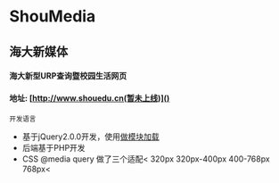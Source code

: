 ShouMedia
=========

海大新媒体
-----

#### 海大新型URP查询暨校园生活网页

#### 地址: [http://www.shouedu.cn(暂未上线)]()

`开发语言`

* 基于jQuery2.0.0开发，使用[做模块加载](https://github.com/requirejs/requirejs)
* 后端基于PHP开发
* CSS @media query 做了三个适配< 320px 320px-400px 400-768px 768px<
